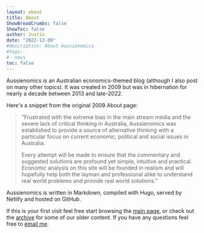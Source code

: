 ```yaml
---
layout: about
title: About
ShowBreadCrumbs: false
ShowToc: false
author: Justin
date: "2022-12-09"
#description: About Aussienomics
#tags:
#- news
toc: false
---
```


Aussienomics is an Australian economics-themed blog (although I also post on many other topics). It was created in 2009 but was in hibernation for nearly a decade between 2013 and late-2022. 

Here's a snippet from the original 2009 About page:

> "Frustrated with the extreme bias in the main stream media and the severe lack of critical thinking in Australia, Aussienomics was established to provide a source of alternative thinking with a particular focus on current economic, political and social issues in Australia.
> 
> Every attempt will be made to ensure that the commentary and suggested solutions are profound yet simple, intuitive and practical. Economic analysis on this site will be founded in realism and will hopefully help both the layman and professional alike to understand real world problems and provide real world solutions."

Aussienomics is written in Markdown, compiled with Hugo, served by Netlify and hosted on GitHub.

If this is your first visit feel free start browsing the [main page](/), or check out the [archive](/archives) for some of our older content. If you have any questions feel free to [email me](mailto:justin@aussienomics.com).
